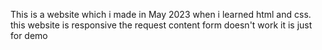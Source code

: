 This is a website which i made in May 2023 when i learned html and css.
this website is responsive
the request content form doesn't work it is just for demo